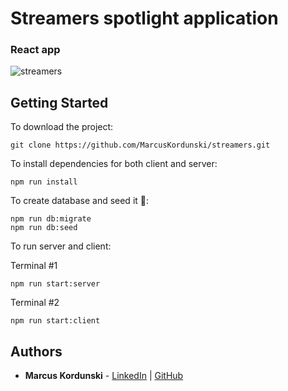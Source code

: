 # Streamers spotlight application 
### React app

![streamers](https://github.com/MarcusKordunski/streamers/assets/95471509/bb35a225-2e7a-405c-81c4-b02ff4815f56)


## Getting Started
To download the project:
```
git clone https://github.com/MarcusKordunski/streamers.git
```

To install dependencies for both client and server:
```
npm run install
```

To create database and seed it 🌱:
```
npm run db:migrate
npm run db:seed
```

To run server and client:

Terminal #1
```
npm run start:server
```

Terminal #2
```
npm run start:client
```


## Authors

* **Marcus Kordunski** - 
[LinkedIn](https://www.linkedin.com/in/marcus-kordunski/) | 
[GitHub](https://github.com/MarcusKordunski)
